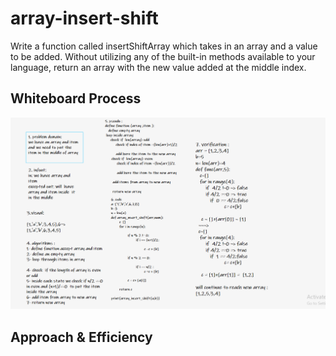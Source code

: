 # array-insert-shift

<!-- Description of the challenge -->

Write a function called insertShiftArray which takes in an array and a value to be added. Without utilizing any of the built-in methods available to your language, return an array with the new value added at the middle index.

## Whiteboard Process

<!-- Embedded whiteboard image -->

![code](code2.png)

## Approach & Efficiency

<!-- What approach did you take? Discuss Why. What is the Big O space/time for this approach? -->
